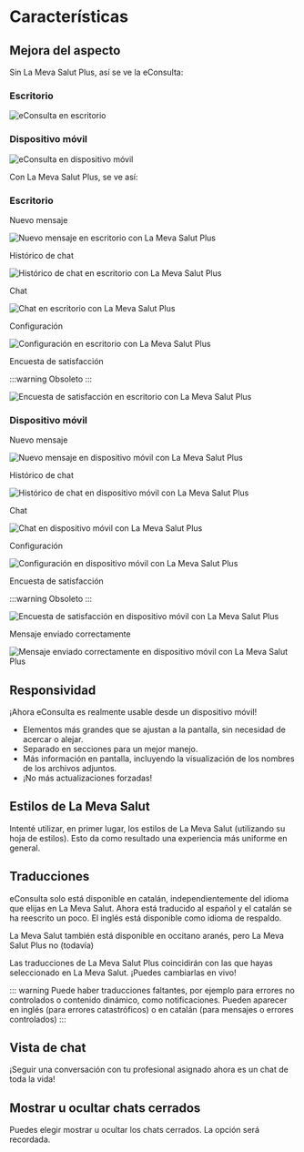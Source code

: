 # Características

## Mejora del aspecto

Sin La Meva Salut Plus, así se ve la eConsulta:

### Escritorio

![eConsulta en escritorio](../../img/la-meva-salut-plus/eConsulta-desktop.png)

### Dispositivo móvil

![eConsulta en dispositivo móvil](../../img/la-meva-salut-plus/eConsulta-mobile.png)

Con La Meva Salut Plus, se ve así:

### Escritorio

Nuevo mensaje

![Nuevo mensaje en escritorio con La Meva Salut Plus](../../img/la-meva-salut-plus/lmsp-desktop-1.png)

Histórico de chat

![Histórico de chat en escritorio con La Meva Salut Plus](../../img/la-meva-salut-plus/lmsp-desktop-2.png)

Chat

![Chat en escritorio con La Meva Salut Plus](../../img/la-meva-salut-plus/lmsp-desktop-3.png)

Configuración

![Configuración en escritorio con La Meva Salut Plus](../../img/la-meva-salut-plus/lmsp-desktop-4.png)

<!-- TODO: Satisfaction does no longer exist -->

Encuesta de satisfacción

:::warning
Obsoleto
:::

![Encuesta de satisfacción en escritorio con La Meva Salut Plus](../../img/la-meva-salut-plus/lmsp-desktop-5.png)

### Dispositivo móvil

Nuevo mensaje

![Nuevo mensaje en dispositivo móvil con La Meva Salut Plus](../../img/la-meva-salut-plus/lmsp-mobile-1.png)

Histórico de chat

![Histórico de chat en dispositivo móvil con La Meva Salut Plus](../../img/la-meva-salut-plus/lmsp-mobile-2.png)

Chat

![Chat en dispositivo móvil con La Meva Salut Plus](../../img/la-meva-salut-plus/lmsp-mobile-3.png)

Configuración

![Configuración en dispositivo móvil con La Meva Salut Plus](../../img/la-meva-salut-plus/lmsp-mobile-4.png)

<!-- TODO: Satisfaction does no longer exist -->

Encuesta de satisfacción

:::warning
Obsoleto
:::

![Encuesta de satisfacción en dispositivo móvil con La Meva Salut Plus](../../img/la-meva-salut-plus/lmsp-mobile-5.png)

Mensaje enviado correctamente

![Mensaje enviado correctamente en dispositivo móvil con La Meva Salut Plus](../../img/la-meva-salut-plus/lmsp-mobile-6.png)

## Responsividad

¡Ahora eConsulta es realmente usable desde un dispositivo móvil!

- Elementos más grandes que se ajustan a la pantalla, sin necesidad de acercar o alejar.
- Separado en secciones para un mejor manejo.
- Más información en pantalla, incluyendo la visualización de los nombres de los archivos adjuntos.
- ¡No más actualizaciones forzadas!

## Estilos de La Meva Salut

Intenté utilizar, en primer lugar, los estilos de La Meva Salut (utilizando su hoja de estilos). Esto da como resultado una experiencia más uniforme en general.

## Traducciones

eConsulta solo está disponible en catalán, independientemente del idioma que elijas en La Meva Salut. Ahora está traducido al español y el catalán se ha reescrito un poco. El inglés está disponible como idioma de respaldo.

La Meva Salut también está disponible en occitano aranés, pero La Meva Salut Plus no (todavía)

Las traducciones de La Meva Salut Plus coincidirán con las que hayas seleccionado en La Meva Salut. ¡Puedes cambiarlas en vivo!

::: warning
Puede haber traducciones faltantes, por ejemplo para errores no controlados o contenido dinámico, como notificaciones. Pueden aparecer en inglés (para errores catastróficos) o en catalán (para mensajes o errores controlados)
:::

## Vista de chat

¡Seguir una conversación con tu profesional asignado ahora es un chat de toda la vida!

## Mostrar u ocultar chats cerrados

Puedes elegir mostrar u ocultar los chats cerrados. La opción será recordada.